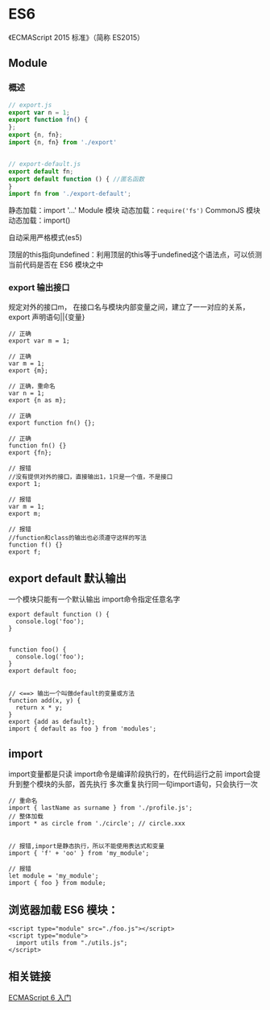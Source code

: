 # ES6

《ECMAScript 2015 标准》（简称 ES2015）


## Module

### 概述
```javascript
// export.js
export var n = 1;
export function fn() {
};
export {n, fn};
import {n, fn} from './export'


// export-default.js
export default fn;
export default function () { //匿名函数
}
import fn from './export-default';
```



静态加载：import '...'  Module 模块
动态加载：`require('fs')` CommonJS 模块
动态加载：import()

自动采用严格模式(es5)

顶层的this指向undefined：利用顶层的this等于undefined这个语法点，可以侦测当前代码是否在 ES6 模块之中


### export 输出接口
规定对外的接口m，
在接口名与模块内部变量之间，建立了一一对应的关系，
export 声明语句||{变量}
```
// 正确
export var m = 1;

// 正确
var m = 1;
export {m};

// 正确，重命名
var n = 1;
export {n as m};

// 正确
export function fn() {};

// 正确
function fn() {}
export {fn};
```


```
// 报错
//没有提供对外的接口，直接输出1，1只是一个值，不是接口
export 1;

// 报错
var m = 1;
export m;

// 报错
//function和class的输出也必须遵守这样的写法
function f() {}
export f;

```


## export default 默认输出
一个模块只能有一个默认输出
import命令指定任意名字
```
export default function () {
  console.log('foo');
}


function foo() {
  console.log('foo');
}
export default foo;


// <==> 输出一个叫做default的变量或方法
function add(x, y) {
  return x * y;
}
export {add as default};
import { default as foo } from 'modules';
```

## import
import变量都是只读
import命令是编译阶段执行的，在代码运行之前
import会提升到整个模块的头部，首先执行
多次重复执行同一句import语句，只会执行一次
```
// 重命名
import { lastName as surname } from './profile.js';
// 整体加载
import * as circle from './circle'; // circle.xxx


// 报错,import是静态执行，所以不能使用表达式和变量
import { 'f' + 'oo' } from 'my_module';

// 报错
let module = 'my_module';
import { foo } from module;
```



## 浏览器加载 ES6 模块：
```
<script type="module" src="./foo.js"></script>
<script type="module">
  import utils from "./utils.js";
</script>
```


## 相关链接

[ECMAScript 6 入门](http://es6.ruanyifeng.com/#docs/module#export-%E5%91%BD%E4%BB%A4)